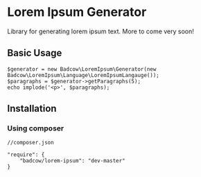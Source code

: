 Lorem Ipsum Generator
=====================

Library for generating lorem ipsum text. More to come very soon!

## Basic Usage

    $generator = new Badcow\LoremIpsum\Generator(new Badcow\LoremIpsum\Language\LoremIpsumLangauge());
    $paragraphs = $generator->getParagraphs(5);
    echo implode('<p>', $paragraphs);

## Installation

### Using composer

    //composer.json
    
    "require": {
        "badcow/lorem-ipsum": "dev-master"
    }